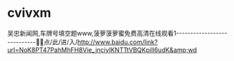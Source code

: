 # cvivxm
吴忠新闻网,车牌号填空题www,菠萝菠萝蜜免费高清在线观看1----------------------------🤺🤺点/此/进/入/http://www.baidu.com/link?url=NoK8PT47PahMhFH8Vie_jnciyIKNTTtVBQKpill6udK&amp;wd
